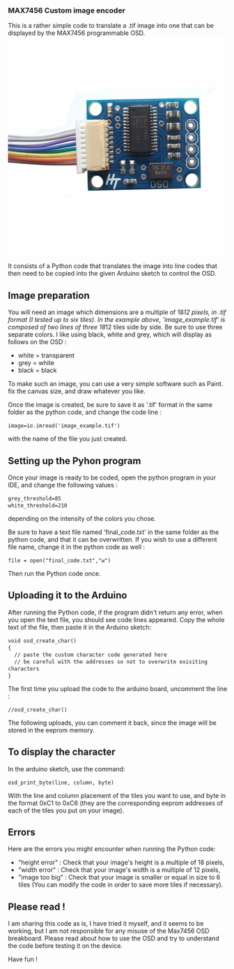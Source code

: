### MAX7456 Custom image encoder

This is a rather simple code to translate a .tif image into one that can be displayed by the MAX7456 programmable OSD.
![max7456](doc/max7456_osd.jpg)

It consists of a Python code that translates the image into line codes that then need to be copied into the given Arduino sketch to control the OSD.

## Image preparation

You will need an image which dimensions are a multiple of 18*12 pixels, in .tif format (I tested up to six tiles).
In the example above, 'image_example.tif' is composed of two lines of three 18*12 tiles side by side. Be sure to use three separate colors. I like using black, white and grey, which will display as follows on the OSD :
* white = transparent
* grey = white
* black = black

To make such an image, you can use a very simple software such as Paint. fix the canvas size, and draw whatever you like.

Once the image is created, be sure to save it as '.tif' format in the same folder as the python code, and change the code line :
```
image=io.imread('image_example.tif')
```
with the name of the file you just created.

## Setting up the Pyhon program

Once your image is ready to be coded, open the python program in your IDE, and change the following values :
```
grey_threshold=85
white_threshold=210
```
depending on the intensity of the colors you chose.

Be sure to have a text file named 'final_code.txt' in the same folder as the python code, and that it can be overwritten.
If you wish to use a different file name, change it in the python code as well :
```
file = open("final_code.txt","w")
```
Then run the Python code once.

## Uploading it to the Arduino

After running the Python code, if the program didn't return any error, when you open the text file, you should see code lines appeared.
Copy the whole text of the file, then paste it in the Arduino sketch:

```
void osd_create_char()
{
  // paste the custom character code generated here
  // be careful with the addresses so not to overwrite exisiting characters
}
```

The first time you upload the code to the arduino board, uncomment the line :
```
//osd_create_char()
```
The following uploads, you can comment it back, since the image will be stored in the eeprom memory.

## To display the character

In the arduino sketch, use the command:
```
osd_print_byte(line, column, byte)
```
With the line and column placement of the tiles you want to use, and byte in the format 0xC1 to 0xC6 (they are the corresponding eeprom addresses of each of the tiles you put on your image).

## Errors

Here are the errors you might encounter when running the Python code:
* "height error" : Check that your image's height is a multiple of 18 pixels,
* "width error" : Check that your image's width is a multiple of 12 pixels,
* "image too big" : Check that your image is smaller or equal in size to 6 tiles (You can modify the code in order to save more tiles if necessary).

## Please read !

I am sharing this code as is, I have tried it myself, and it seems to be working, but I am not responsible for any misuse of the Max7456 OSD breakboard.
Please read about how to use the OSD and try to understand the code before testing it on the device.

Have fun !